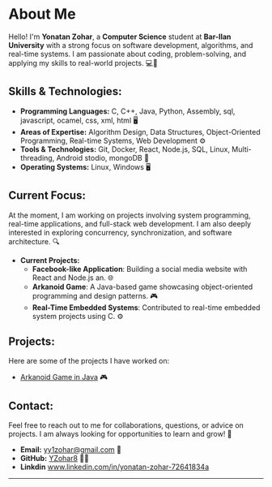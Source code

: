 

# About Me

Hello! I'm **Yonatan Zohar**, a **Computer Science** student at **Bar-Ilan University** with a strong focus on software development, algorithms, and real-time systems. I am passionate about coding, problem-solving, and applying my skills to real-world projects. 💻🔧

## Skills & Technologies:
- **Programming Languages:** C, C++, Java, Python, Assembly, sql, javascript, ocamel, css, xml, html 🖥️
- **Areas of Expertise:** Algorithm Design, Data Structures, Object-Oriented Programming, Real-time Systems, Web Development ⚙️
- **Tools & Technologies:** Git, Docker, React, Node.js, SQL, Linux, Multi-threading, Android stodio, mongoDB 🔧
- **Operating Systems:** Linux, Windows 🖥️

## Current Focus:
At the moment, I am working on projects involving system programming, real-time applications, and full-stack web development. I am also deeply interested in exploring concurrency, synchronization, and software architecture. 🔍

- **Current Projects:**  
   - **Facebook-like Application**: Building a social media website with React and Node.js an. 🌐  
   - **Arkanoid Game**: A Java-based game showcasing object-oriented programming and design patterns. 🎮  
   - **Real-Time Embedded Systems**: Contributed to real-time embedded system projects using C. ⚙️

## Projects:
Here are some of the projects I have worked on:

- [Arkanoid Game in Java](https://github.com/YZohar8/arkanoid) 🎮
## Contact:
Feel free to reach out to me for collaborations, questions, or advice on projects. I am always looking for opportunities to learn and grow! 🤝

- **Email:** yy1zohar@gmail.com 📧  
- **GitHub:** [YZohar8](https://github.com/YZohar8) 🧑‍💻
- **Linkdin** www.linkedin.com/in/yonatan-zohar-72641834a

---


<!---
YZohar8/YZohar8 is a ✨ special ✨ repository because its `README.md` (this file) appears on your GitHub profile.
You can click the Preview link to take a look at your changes.
--->
